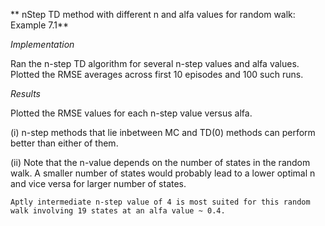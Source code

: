 ** nStep TD method with different n and alfa values for random walk: Example 7.1**

_Implementation_

Ran the n-step TD algorithm for several n-step values and alfa values. Plotted the RMSE averages across first 10 episodes and 100 such runs.

_Results_

Plotted the RMSE values for each n-step value versus alfa.

(i)  n-step methods that lie inbetween MC and TD(0) methods can perform better than either of them. 

(ii) Note that the n-value depends on the number of states in the random walk. A smaller number of states would probably lead to a lower optimal
    n and vice versa for larger number of states.
    
    Aptly intermediate n-step value of 4 is most suited for this random walk involving 19 states at an alfa value ~ 0.4.
